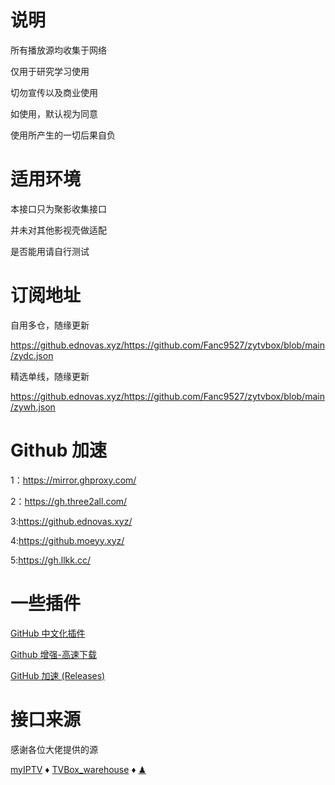 # 说明
所有播放源均收集于网络

仅用于研究学习使用

切勿宣传以及商业使用

如使用，默认视为同意

使用所产生的一切后果自负

# 适用环境

本接口只为聚影收集接口

并未对其他影视壳做适配

是否能用请自行测试

# 订阅地址

自用多仓，随缘更新

https://github.ednovas.xyz/https://github.com/Fanc9527/zytvbox/blob/main/zydc.json

精选单线，随缘更新

https://github.ednovas.xyz/https://github.com/Fanc9527/zytvbox/blob/main/zywh.json

# Github 加速
1：https://mirror.ghproxy.com/

2：https://gh.three2all.com/

3:https://github.ednovas.xyz/

4:https://github.moeyy.xyz/

5:https://gh.llkk.cc/

# 一些插件

[GitHub 中文化插件 ](https://greasyfork.org/zh-CN/scripts/435208)

[Github 增强-高速下载](https://greasyfork.org/zh-CN/scripts/412245)

[GitHub 加速 (Releases)](https://greasyfork.org/zh-CN/scripts/427230)

# 接口来源

感谢各位大佬提供的源

 [myIPTV](https://github.com/suxuang/myIPTV)
 ♦ 
 ​[​TVBox_warehouse](https://github.com/PizazzGY/TVBox_warehouse)​
 ♦ 
[♟](https://gitlab.com/duomv/dzhipy/-/raw/main/index.json)
